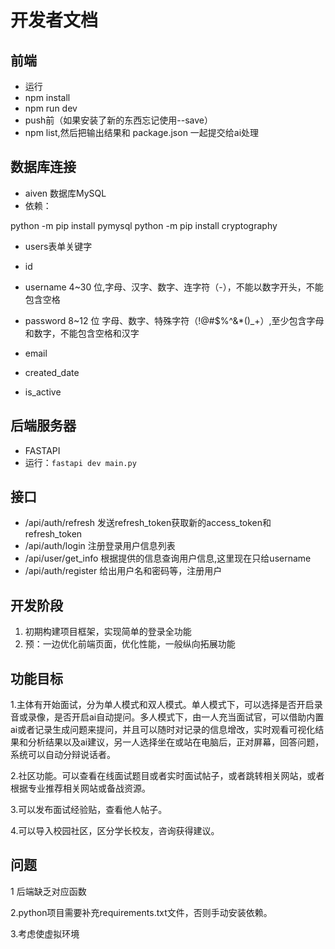 # 开发者文档   

## 前端

- 运行
- npm install
- npm run dev
- push前（如果安装了新的东西忘记使用--save）
- npm list,然后把输出结果和 package.json 一起提交给ai处理

## 数据库连接   

- aiven 数据库MySQL
- 依赖：

python -m pip install pymysql
python -m pip install cryptography

- users表单关键字

- id
- username 4~30 位,字母、汉字、数字、连字符（-），不能以数字开头，不能包含空格
- password 8~12 位 字母、数字、特殊字符（!@#$%^&*()_+）,至少包含字母和数字，不能包含空格和汉字
- email
- created_date
- is_active

## 后端服务器

- FASTAPI
- 运行：`fastapi dev main.py`

## 接口  

- /api/auth/refresh  发送refresh_token获取新的access_token和refresh_token
- /api/auth/login   注册登录用户信息列表
- /api/user/get_info  根据提供的信息查询用户信息,这里现在只给username  
- /api/auth/register 给出用户名和密码等，注册用户

## 开发阶段

1. 初期构建项目框架，实现简单的登录全功能
2. 预：一边优化前端页面，优化性能，一般纵向拓展功能

## 功能目标

1.主体有开始面试，分为单人模式和双人模式。单人模式下，可以选择是否开启录音或录像，是否开启ai自动提问。多人模式下，由一人充当面试官，可以借助内置ai或者记录生成问题来提问，并且可以随时对记录的信息增改，实时观看可视化结果和分析结果以及ai建议，另一人选择坐在或站在电脑后，正对屏幕，回答问题，系统可以自动分辩说话者。

2.社区功能。可以查看在线面试题目或者实时面试帖子，或者跳转相关网站，或者根据专业推荐相关网站或备战资源。

3.可以发布面试经验贴，查看他人帖子。

4.可以导入校园社区，区分学长校友，咨询获得建议。

## 问题

1 后端缺乏对应函数

2.python项目需要补充requirements.txt文件，否则手动安装依赖。

3.考虑使虚拟环境
